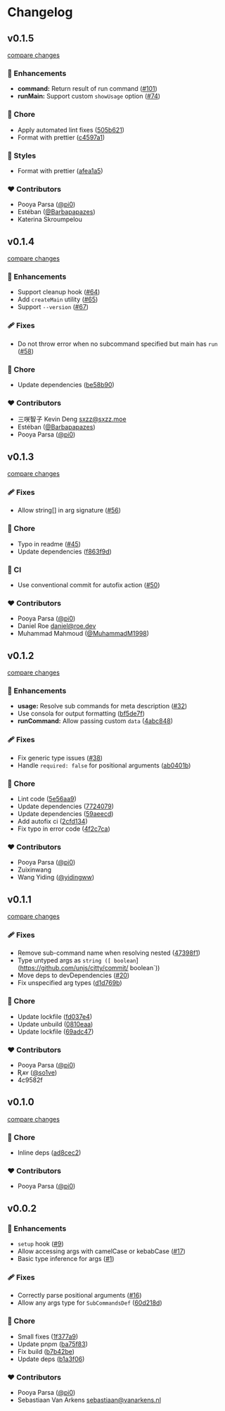 # Changelog


## v0.1.5

[compare changes](https://github.com/unjs/citty/compare/v0.1.4...v0.1.5)

### 🚀 Enhancements

- **command:** Return result of run command ([#101](https://github.com/unjs/citty/pull/101))
- **runMain:** Support custom `showUsage` option ([#74](https://github.com/unjs/citty/pull/74))

### 🏡 Chore

- Apply automated lint fixes ([505b621](https://github.com/unjs/citty/commit/505b621))
- Format with prettier ([c4597a1](https://github.com/unjs/citty/commit/c4597a1))

### 🎨 Styles

- Format with prettier ([afea1a5](https://github.com/unjs/citty/commit/afea1a5))

### ❤️ Contributors

- Pooya Parsa ([@pi0](http://github.com/pi0))
- Estéban ([@Barbapapazes](http://github.com/Barbapapazes))
- Katerina Skroumpelou

## v0.1.4

[compare changes](https://github.com/unjs/citty/compare/v0.1.3...v0.1.4)

### 🚀 Enhancements

- Support cleanup hook ([#64](https://github.com/unjs/citty/pull/64))
- Add `createMain` utility ([#65](https://github.com/unjs/citty/pull/65))
- Support `--version` ([#67](https://github.com/unjs/citty/pull/67))

### 🩹 Fixes

- Do not throw error when no subcommand specified but main has `run` ([#58](https://github.com/unjs/citty/pull/58))

### 🏡 Chore

- Update dependencies ([be58b90](https://github.com/unjs/citty/commit/be58b90))

### ❤️ Contributors

- 三咲智子 Kevin Deng <sxzz@sxzz.moe>
- Estéban ([@Barbapapazes](http://github.com/Barbapapazes))
- Pooya Parsa ([@pi0](http://github.com/pi0))

## v0.1.3

[compare changes](https://github.com/unjs/citty/compare/v0.1.2...v0.1.3)

### 🩹 Fixes

- Allow string[] in arg signature ([#56](https://github.com/unjs/citty/pull/56))

### 🏡 Chore

- Typo in readme ([#45](https://github.com/unjs/citty/pull/45))
- Update dependencies ([f863f9d](https://github.com/unjs/citty/commit/f863f9d))

### 🤖 CI

- Use conventional commit for autofix action ([#50](https://github.com/unjs/citty/pull/50))

### ❤️ Contributors

- Pooya Parsa ([@pi0](http://github.com/pi0))
- Daniel Roe <daniel@roe.dev>
- Muhammad Mahmoud ([@MuhammadM1998](http://github.com/MuhammadM1998))

## v0.1.2

[compare changes](https://github.com/unjs/citty/compare/v0.1.1...v0.1.2)

### 🚀 Enhancements

- **usage:** Resolve sub commands for meta description ([#32](https://github.com/unjs/citty/pull/32))
- Use consola for output formatting ([bf5de7f](https://github.com/unjs/citty/commit/bf5de7f))
- **runCommand:** Allow passing custom `data` ([4abc848](https://github.com/unjs/citty/commit/4abc848))

### 🩹 Fixes

- Fix generic type issues ([#38](https://github.com/unjs/citty/pull/38))
- Handle `required: false` for positional arguments ([ab0401b](https://github.com/unjs/citty/commit/ab0401b))

### 🏡 Chore

- Lint code ([5e56aa9](https://github.com/unjs/citty/commit/5e56aa9))
- Update dependencies ([7724079](https://github.com/unjs/citty/commit/7724079))
- Update dependencies ([59aeecd](https://github.com/unjs/citty/commit/59aeecd))
- Add autofix ci ([2cfd134](https://github.com/unjs/citty/commit/2cfd134))
- Fix typo in error code ([4f2c7ca](https://github.com/unjs/citty/commit/4f2c7ca))

### ❤️  Contributors

- Pooya Parsa ([@pi0](http://github.com/pi0))
- Zuixinwang 
- Wang Yiding ([@yidingww](http://github.com/yidingww))

## v0.1.1

[compare changes](https://github.com/unjs/citty/compare/v0.1.0...v0.1.1)


### 🩹 Fixes

  - Remove sub-command name when resolving nested ([47398f1](https://github.com/unjs/citty/commit/47398f1))
  - Type untyped args as `string ([ boolean`](https://github.com/unjs/citty/commit/ boolean`))
  - Move deps to devDependencies ([#20](https://github.com/unjs/citty/pull/20))
  - Fix unspecified arg types ([d1d769b](https://github.com/unjs/citty/commit/d1d769b))

### 🏡 Chore

  - Update lockfile ([fd037e4](https://github.com/unjs/citty/commit/fd037e4))
  - Update unbuild ([0810eaa](https://github.com/unjs/citty/commit/0810eaa))
  - Update lockfile ([69adc47](https://github.com/unjs/citty/commit/69adc47))

### ❤️  Contributors

- Pooya Parsa ([@pi0](http://github.com/pi0))
- Ʀᴀʏ ([@so1ve](http://github.com/so1ve))
- 4c9582f <Pooya Parsa>

## v0.1.0

[compare changes](https://github.com/unjs/citty/compare/v0.0.2...v0.1.0)


### 🏡 Chore

  - Inline deps ([ad8cec2](https://github.com/unjs/citty/commit/ad8cec2))

### ❤️  Contributors

- Pooya Parsa ([@pi0](http://github.com/pi0))

## v0.0.2


### 🚀 Enhancements

  - `setup` hook ([#9](https://github.com/unjs/citty/pull/9))
  - Allow accessing args with camelCase or kebabCase ([#17](https://github.com/unjs/citty/pull/17))
  - Basic type inference for args ([#1](https://github.com/unjs/citty/pull/1))

### 🩹 Fixes

  - Correctly parse positional arguments ([#16](https://github.com/unjs/citty/pull/16))
  - Allow any args type for `SubCommandsDef` ([60d218d](https://github.com/unjs/citty/commit/60d218d))

### 🏡 Chore

  - Small fixes ([1f377a9](https://github.com/unjs/citty/commit/1f377a9))
  - Update pnpm ([ba75f83](https://github.com/unjs/citty/commit/ba75f83))
  - Fix build ([b7b42be](https://github.com/unjs/citty/commit/b7b42be))
  - Update deps ([b1a3f06](https://github.com/unjs/citty/commit/b1a3f06))

### ❤️  Contributors

- Pooya Parsa ([@pi0](http://github.com/pi0))
- Sebastiaan Van Arkens <sebastiaan@vanarkens.nl>

